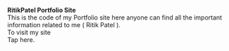 **RitikPatel Portfolio Site**
<br>This is the code of my Portfolio site here anyone can find all the important information related to me ( Ritik Patel ).
<br>To visit my site
<br>Tap here.
